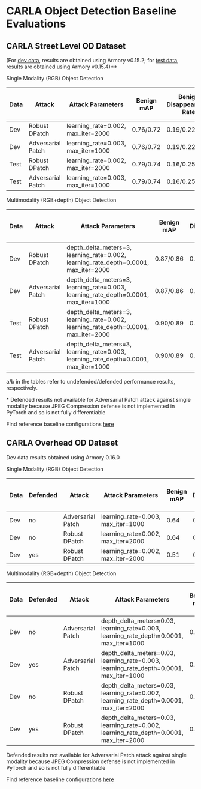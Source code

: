 # CARLA Object Detection Baseline Evaluations

## CARLA Street Level OD Dataset
(For [dev data](https://github.com/twosixlabs/armory/blob/v0.15.2/armory/data/adversarial/carla_obj_det_dev.py), results are obtained using Armory v0.15.2; for [test data](https://github.com/twosixlabs/armory/blob/v0.15.4/armory/data/adversarial/carla_obj_det_test.py), results are obtained using Armory v0.15.4)**

Single Modality (RGB) Object Detection

| Data | Attack            | Attack Parameters                  | Benign  mAP | Benign  Disappearance  Rate | Benign  Hallucination  per Image | Benign  Misclassification  Rate | Benign  True Positive  Rate | Adversarial  mAP | Adversarial  Disappearance  Rate | Adversarial Hallucination  per Image | Adversarial Misclassification  Rate | Adversarial True Positive  Rate | Test Size |
|------|-------------------|------------------------------------|-------------|-----------------------------|----------------------------------|---------------------------------|-----------------------------|------------------|----------------------------------|--------------------------------------|-------------------------------------|---------------------------------|-----------|
| Dev  | Robust DPatch     | learning_rate=0.002, max_iter=2000 | 0.76/0.72   | 0.19/0.22                   | 3.97/3.48                        | 0.06/0.06                       | 0.75/0.71                   | 0.68/0.66        | 0.27/0.28                        | 4.48/3.65                            | 0.06/0.07                           | 0.67/0.65                       | 31        |
| Dev  | Adversarial Patch | learning_rate=0.003, max_iter=1000 | 0.76/0.72   | 0.19/0.22                   | 3.97/3.48                        | 0.06/0.06                       | 0.75/0.71                   | 0.54/*           | 0.32/*                           | 22.16/*                              | 0.05/*                              | 0.62/*                          | 31        |
| Test | Robust DPatch     | learning_rate=0.002, max_iter=2000 | 0.79/0.74   | 0.16/0.25                   | 4.10/3.50                        | 0.03/0.01                       | 0.82/0.75                   | 0.72/0.64        | 0.32/0.39                        | 4.80/4.0                             | 0.03/0.01                           | 0.65/0.60                       | 20        |
| Test | Adversarial Patch | learning_rate=0.003, max_iter=1000 | 0.79/0.74   | 0.16/0.25                   | 4.10/3.50                        | 0.03/0.01                       | 0.82/0.75                   | 0.38/*           | 0.40/*                           | 42.55/*                              | 0.03/*                              | 0.57/*                          | 20        |

Multimodality (RGB+depth) Object Detection

| Data | Attack            | Attack Parameters                                                                    | Benign  mAP | Benign  Disappearance  Rate | Benign  Hallucination  per Image | Benign  Misclassification  Rate | Benign  True Positive  Rate | Adversarial  mAP | Adversarial  Disappearance  Rate | Adversarial Hallucination  per Image | Adversarial Misclassification  Rate | Adversarial True Positive  Rate | Test Size |
|------|-------------------|--------------------------------------------------------------------------------------|-------------|-----------------------------|----------------------------------|---------------------------------|-----------------------------|------------------|----------------------------------|--------------------------------------|-------------------------------------|---------------------------------|-----------|
| Dev  | Robust DPatch     | depth_delta_meters=3, learning_rate=0.002, learning_rate_depth=0.0001, max_iter=2000 | 0.87/0.86   | 0.06/0.04                   | 1.23/2.55                        | 0.05/0.05                       | 0.88/0.91                   | 0.76/0.83        | 0.10/0.06                        | 5.68/4.87                            | 0.05/0.05                           | 0.84/0.89                       | 31        |
| Dev  | Adversarial Patch | depth_delta_meters=3, learning_rate=0.003, learning_rate_depth=0.0001, max_iter=1000 | 0.87/0.86   | 0.06/0.04                   | 1.23/2.55                        | 0.05/0.05                       | 0.88/0.91                   | 0.66/0.76        | 0.11/0.10                        | 10.74/7.13                           | 0.06/0.05                           | 0.83/0.85                       | 31        |
| Test | Robust DPatch     | depth_delta_meters=3, learning_rate=0.002, learning_rate_depth=0.0001, max_iter=2000 | 0.90/0.89   | 0.03/0.04                   | 1.0/1.45                         | 0.03/0.02                       | 0.94/0.94                   | 0.81/0.89        | 0.13/0.06                        | 4.75/2.05                            | 0.03/0.02                           | 0.83/0.91                       | 20        |
| Test | Adversarial Patch | depth_delta_meters=3, learning_rate=0.003, learning_rate_depth=0.0001, max_iter=1000 | 0.90/0.89   | 0.03/0.04                   | 1.0/1.45                         | 0.03/0.02                       | 0.94/0.94                   | 0.50/0.57        | 0.21/0.14                        | 22.55/13.70                          | 0.04/0.03                           | 0.75/0.83                       | 20        |

a/b in the tables refer to undefended/defended performance results, respectively.

\* Defended results not available for Adversarial Patch attack against single modality because JPEG Compression defense is not implemented in PyTorch and so is not fully differentiable

Find reference baseline configurations [here](https://github.com/twosixlabs/armory/tree/v0.15.4/scenario_configs/eval5/carla_object_detection)


## CARLA Overhead OD Dataset

Dev data results obtained using Armory 0.16.0

Single Modality (RGB) Object Detection

| Data | Defended | Attack            | Attack Parameters                  | Benign  mAP | Benign  Disappearance  Rate | Benign  Hallucination  per Image | Benign  Misclassification  Rate | Benign  True Positive  Rate | Adversarial  mAP | Adversarial  Disappearance  Rate | Adversarial Hallucination  per Image | Adversarial Misclassification  Rate | Adversarial True Positive  Rate | Test Size |
|------|----------|-------------------|------------------------------------|-------------|-----------------------------|----------------------------------|---------------------------------|-----------------------------|------------------|----------------------------------|--------------------------------------|-------------------------------------|---------------------------------|-----------|
| Dev  | no       | Adversarial Patch | learning_rate=0.003, max_iter=1000 | 0.64        | 0.36                        | 1.9                              | 0.02                            | 0.62                        |  0.16            | 0.64                             | 31.0                                 | 0.009                               | 0.35                            | 20        |
| Dev  | no       | Robust DPatch     | learning_rate=0.002, max_iter=2000 | 0.64        | 0.36                        | 1.9                              | 0.02                            | 0.62                        |  0.42            | 0.43                             | 12.0                                 | 0.009                               | 0.56                            | 20        |
| Dev  | yes      | Robust DPatch     | learning_rate=0.002, max_iter=2000 | 0.51        | 0.44                        | 3.1                              | 0.02                            | 0.54                        |  0.41            | 0.52                             | 9.8                                  | 0.01                                | 0.47                            | 20        |


Multimodality (RGB+depth) Object Detection

| Data | Defended | Attack            | Attack Parameters                                                                       | Benign  mAP | Benign  Disappearance  Rate | Benign  Hallucination  per Image | Benign  Misclassification  Rate | Benign  True Positive  Rate | Adversarial  mAP | Adversarial  Disappearance  Rate | Adversarial Hallucination  per Image | Adversarial Misclassification  Rate | Adversarial True Positive  Rate | Test Size |
|------|----------|-------------------|-----------------------------------------------------------------------------------------|-------------|-----------------------------|----------------------------------|---------------------------------|-----------------------------|------------------|----------------------------------|--------------------------------------|-------------------------------------|---------------------------------|-----------|
| Dev  | no       | Adversarial Patch | depth_delta_meters=0.03, learning_rate=0.003, learning_rate_depth=0.0001, max_iter=1000 | 0.63        | 0.38                        | 0.7                              | 0.02                            | 0.61                        | 0.39             | 0.53                             | 5.0                                  | 0.02                                | 0.45                            | 20        |
| Dev  | yes      | Adversarial Patch | depth_delta_meters=0.03, learning_rate=0.003, learning_rate_depth=0.0001, max_iter=1000 | 0.67        | 0.34                        | 0.9                              | 0.02                            | 0.64                        | 0.56             | 0.48                             | 1.1                                  | 0.02                                | 0.50                            | 20        |
| Dev  | no       | Robust DPatch     | depth_delta_meters=0.03, learning_rate=0.002, learning_rate_depth=0.0001, max_iter=2000 | 0.63        | 0.38                        | 0.7                              | 0.02                            | 0.61                        | 0.54             | 0.42                             | 0.65                                 | 0.02                                | 0.56                            | 20        |
| Dev  | yes      | Robust DPatch     | depth_delta_meters=0.03, learning_rate=0.002, learning_rate_depth=0.0001, max_iter=2000 | 0.67        | 0.34                        | 0.9                              | 0.02                            | 0.64                        | 0.65             | 0.38                             | 0.9                                  | 0.02                                | 0.60                            | 20        |


Defended results not available for Adversarial Patch attack against single modality because JPEG Compression defense is not implemented in PyTorch and so is not fully differentiable

Find reference baseline configurations [here](https://github.com/twosixlabs/armory/tree/master/scenario_configs/eval6/carla_overhead_object_detection)